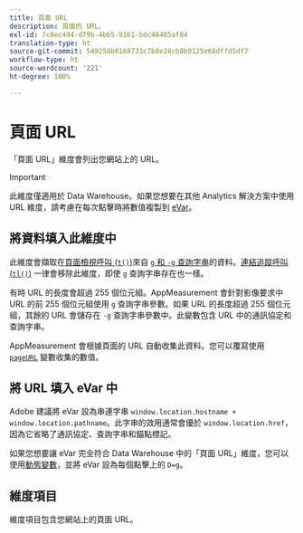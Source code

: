```yaml
---
title: 頁面 URL
description: 頁面的 URL。
exl-id: 7c0ec494-d79b-4b65-9161-bdc48485af84
translation-type: ht
source-git-commit: 549258b0168733c7b0e28cb8b9125e68dffd5df7
workflow-type: ht
source-wordcount: '221'
ht-degree: 100%

---
```


# 頁面 URL

「頁面 URL」維度會列出您網站上的 URL。

>[!IMPORTANT]
>
>此維度僅適用於 Data Warehouse。如果您想要在其他 Analytics 解決方案中使用 URL 維度，請考慮在每次點擊時將數值複製到 [eVar](evar.md)。

## 將資料填入此維度中

此維度會擷取在[頁面檢視呼叫 (`t()`)](/help/implement/vars/functions/t-method.md)來自 [`g` 和 `-g` 查詢字串](/help/implement/validate/query-parameters.md)的資料。[連結追蹤呼叫 (`tl()`)](/help/implement/vars/functions/tl-method.md) 一律會移除此維度，即使 `g` 查詢字串存在也一樣。

有時 URL 的長度會超過 255 個位元組。AppMeasurement 會針對影像要求中 URL 的前 255 個位元組使用 `g` 查詢字串參數。如果 URL 的長度超過 255 個位元組，其餘的 URL 會儲存在 `-g` 查詢字串參數中。此變數包含 URL 中的通訊協定和查詢字串。

AppMeasurement 會根據頁面的 URL 自動收集此資料。您可以覆寫使用 [`pageURL`](/help/implement/vars/page-vars/pageurl.md) 變數收集的數值。

## 將 URL 填入 eVar 中

Adobe 建議將 eVar 設為串連字串 `window.location.hostname + window.location.pathname`。此字串的效用通常會優於 `window.location.href`，因為它省略了通訊協定、查詢字串和錨點標記。

如果您想要讓 eVar 完全符合 Data Warehouse 中的「頁面 URL」維度，您可以使用[動態變數](/help/implement/vars/page-vars/dynamic-variables.md)，並將 eVar 設為每個點擊上的 `D=g`。

## 維度項目

維度項目包含您網站上的頁面 URL。
